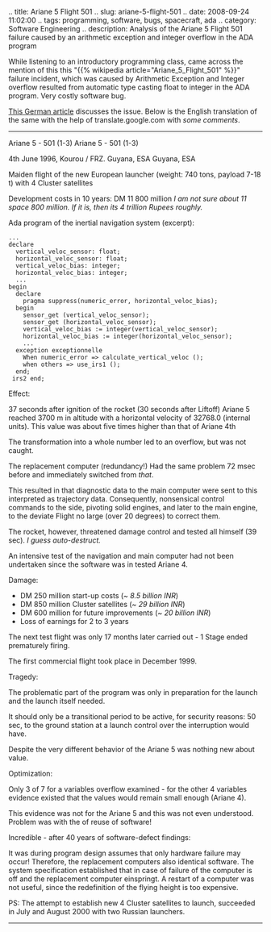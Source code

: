 .. title: Ariane 5 Flight 501
.. slug: ariane-5-flight-501
.. date: 2008-09-24 11:02:00
.. tags: programming, software, bugs, spacecraft, ada
.. category: Software Engineering
.. description: Analysis of the Ariane 5 Flight 501 failure caused by an arithmetic exception and integer overflow in the ADA program

While listening to an introductory programming class, came across the mention of this this "{{% wikipedia article="Ariane_5_Flight_501" %}}" failure incident, which was caused by Arithmetic Exception and Integer overflow resulted from automatic type casting float to integer in the ADA program. Very costly software bug.

[This German article](http://www-aix.gsi.de/~giese/swr/ariane5.html) discusses the issue. Below is the English translation of the same with the help of translate.google.com with *some comments*.

---

Ariane 5 - 501 (1-3) Ariane 5 - 501 (1-3)

4th June 1996, Kourou / FRZ. Guyana, ESA Guyana, ESA

Maiden flight of the new European launcher (weight: 740 tons, payload 7-18 t) with 4 Cluster satellites

Development costs in 10 years: DM 11 800 million *I am not sure about 11 space 800 million. If it is, then its 4 trillion Rupees roughly.*

Ada program of the inertial navigation system (excerpt):

```
...
declare
  vertical_veloc_sensor: float;
  horizontal_veloc_sensor: float;
  vertical_veloc_bias: integer;
  horizontal_veloc_bias: integer;
  ...
begin
  declare
    pragma suppress(numeric_error, horizontal_veloc_bias);
  begin
    sensor_get (vertical_veloc_sensor);
    sensor_get (horizontal_veloc_sensor);
    vertical_veloc_bias := integer(vertical_veloc_sensor);
    horizontal_veloc_bias := integer(horizontal_veloc_sensor);
    ...
  exception exceptionnelle
    When numeric_error => calculate_vertical_veloc ();
    when others => use_irs1 ();
  end;
 irs2 end;
```

Effect:

37 seconds after ignition of the rocket (30 seconds after Liftoff) Ariane 5 reached 3700 m in altitude with a horizontal velocity of 32768.0 (internal units). This value was about five times higher than that of Ariane 4th

The transformation into a whole number led to an overflow, but was not caught.

The replacement computer (redundancy!) Had the same problem 72 msec before and immediately switched from *that*.

This resulted in that diagnostic data to the main computer were sent to this interpreted as trajectory data. Consequently, nonsensical control commands to the side, pivoting solid engines, and later to the main engine, to the deviate Flight no large (over 20 degrees) to correct them.

The rocket, however, threatened damage control and tested all himself (39 sec). *I guess auto-destruct.*

An intensive test of the navigation and main computer had not been undertaken since the software was in tested Ariane 4.

Damage:
- DM 250 million start-up costs (*~ 8.5 billion INR*)
- DM 850 million Cluster satellites (*~ 29 billion INR*)
- DM 600 million for future improvements (*~ 20 billion INR*)
- Loss of earnings for 2 to 3 years

The next test flight was only 17 months later carried out - 1 Stage ended prematurely firing.

The first commercial flight took place in December 1999.

Tragedy:

The problematic part of the program was only in preparation for the launch and the launch itself needed.

It should only be a transitional period to be active, for security reasons: 50 sec, to the ground station at a launch control over the interruption would have.

Despite the very different behavior of the Ariane 5 was nothing new about value.

Optimization:

Only 3 of 7 for a variables overflow examined - for the other 4 variables evidence existed that the values would remain small enough (Ariane 4).

This evidence was not for the Ariane 5 and this was not even understood.
Problem was with the of reuse of software!

Incredible - after 40 years of software-defect findings:

It was during program design assumes that only hardware failure may occur!
Therefore, the replacement computers also identical software. The system specification established that in case of failure of the computer is off and the replacement computer einspringt. A restart of a computer was not useful, since the redefinition of the flying height is too expensive.

PS: The attempt to establish new 4 Cluster satellites to launch, succeeded in July and August 2000 with two Russian launchers.

---
